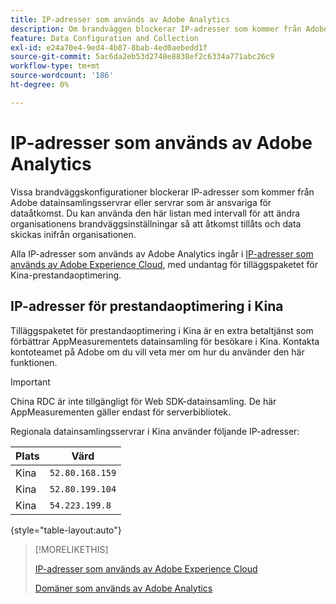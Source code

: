 ```yaml
---
title: IP-adresser som används av Adobe Analytics
description: Om brandväggen blockerar IP-adresser som kommer från Adobe kan du uppdatera brandväggsinställningarna i den här listan.
feature: Data Configuration and Collection
exl-id: e24a70e4-9ed4-4b87-8bab-4ed0aebedd1f
source-git-commit: 5ac6da2eb53d2748e8838ef2c6334a771abc26c9
workflow-type: tm+mt
source-wordcount: '186'
ht-degree: 0%

---
```


# IP-adresser som används av Adobe Analytics

Vissa brandväggskonfigurationer blockerar IP-adresser som kommer från Adobe datainsamlingsservrar eller servrar som är ansvariga för dataåtkomst. Du kan använda den här listan med intervall för att ändra organisationens brandväggsinställningar så att åtkomst tillåts och data skickas inifrån organisationen.

Alla IP-adresser som används av Adobe Analytics ingår i [IP-adresser som används av Adobe Experience Cloud](https://experienceleague.adobe.com/en/docs/core-services/interface/data-collection/ip-addresses), med undantag för tilläggspaketet för Kina-prestandaoptimering.

## IP-adresser för prestandaoptimering i Kina

Tilläggspaketet för prestandaoptimering i Kina är en extra betaltjänst som förbättrar AppMeasurementets datainsamling för besökare i Kina. Kontakta kontoteamet på Adobe om du vill veta mer om hur du använder den här funktionen.

>[!IMPORTANT]
>
>China RDC är inte tillgängligt för Web SDK-datainsamling. De här AppMeasurementen gäller endast för serverbibliotek.

Regionala datainsamlingsservrar i Kina använder följande IP-adresser:

| Plats | Värd |
| --- | --- |
| Kina | `52.80.168.159` |
| Kina | `52.80.199.104` |
| Kina | `54.223.199.8` |

{style="table-layout:auto"}

>[!MORELIKETHIS]
>
>[IP-adresser som används av Adobe Experience Cloud](https://experienceleague.adobe.com/en/docs/core-services/interface/data-collection/ip-addresses)
>
>[Domäner som används av Adobe Analytics](domains.md)
